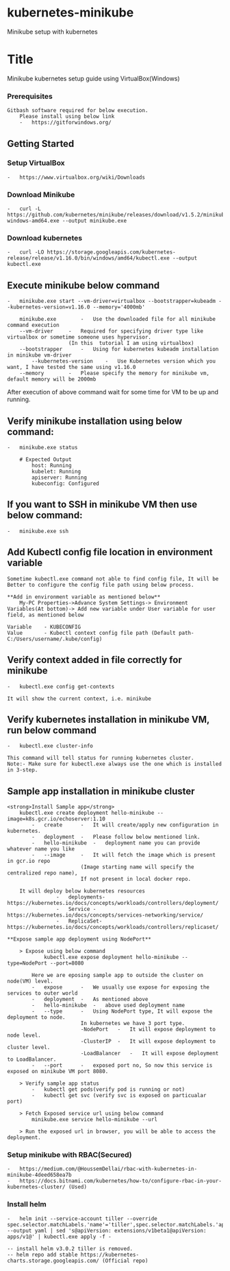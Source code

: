 # kubernetes-minikube
Minikube setup with kubernetes

# Title
Minikube kubernetes setup guide using VirtualBox(Windows)

### Prerequisites
	Gitbash software required for below execution.
		Please install using below link
		-	https://gitforwindows.org/

## Getting Started

### Setup VirtualBox
	-	https://www.virtualbox.org/wiki/Downloads
	
### Download Minikube
	-	curl -L https://github.com/kubernetes/minikube/releases/download/v1.5.2/minikube-windows-amd64.exe --output minikube.exe
	
### Download kubernetes 
	-	curl -LO https://storage.googleapis.com/kubernetes-release/release/v1.16.0/bin/windows/amd64/kubectl.exe --output kubectl.exe

## Execute minikube below command

	-	minikube.exe start --vm-driver=virtualbox --bootstrapper=kubeadm --kubernetes-version=v1.16.0 --memory='4000mb'

		minikube.exe		-	Use the downloaded file for all minikube command execution
		--vm-driver		-	Required for specifying driver type like virtualbox or sometime someone uses hypervisor.
						(In this  tutorial I am using virtualbox)
		--bootstrapper		-	Using for kubernetes kubeadm installation in minikube vm-driver		
	    	--kubernetes-version	-	Use Kubernetes version which you want, I have tested the same using v1.16.0
		--memory		-	Please specify the memory for minikube vm, default memory will be 2000mb

After execution of above command wait for some time for VM to be up and running.

## Verify minikube installation using below command:

	-	minikube.exe status
	
		# Expected Output
			host: Running
			kubelet: Running
			apiserver: Running
			kubeconfig: Configured

## If you want to SSH in minikube VM then use below command:
	-	minikube.exe ssh
	
## Add Kubectl config file location in environment variable
	
	Sometime kubectl.exe command not able to find config file, It will be Better to configure the config file path using below process.
	
 	**Add in environment variable as mentioned below**
		My-PC Properties->Advance System Settings-> Environment Variables(At bottom)-> Add new variable under User variable for user field, as mentioned below

	Variable 	- KUBECONFIG
	Value		- Kubectl context config file path (Default path- C:/Users/username/.kube/config)

## Verify context added in file correctly for minikube
	
	- 	kubectl.exe config get-contexts
	
	It will show the current context, i.e. minikube 
	
## Verify kubernetes installation in minikube VM, run below command
	
	-	kubectl.exe cluster-info
	
	This command will tell status for running kubernetes cluster.
	Note:- Make sure for kubectl.exe always use the one which is installed in 3-step.

## Sample app installation in minikube cluster

	<strong>Install Sample app</strong>
		kubectl.exe create deployment hello-minikube --image=k8s.gcr.io/echoserver:1.10
			-	create		-	It will create/apply new configuration in kubernetes.
			-	deployment	-	Please follow below mentioned link.
			-	hello-minikube	-	deployment name you can provide whatever name you like
			-	--image		-	It will fetch the image which is present in gcr.io repo
							(Image starting name will specify the centralized repo name),
							If not present in local docker repo.		
		
		It will deploy below kubernetes resources
					-	deployments- https://kubernetes.io/docs/concepts/workloads/controllers/deployment/
					-	Service	-	https://kubernetes.io/docs/concepts/services-networking/service/
					-	ReplicaSet-	https://kubernetes.io/docs/concepts/workloads/controllers/replicaset/

	**Expose sample app deployment using NodePort**
	
		> Expose using below command
				kubectl.exe expose deployment hello-minikube --type=NodePort --port=8080 
		
			Here we are eposing sample app to outside the cluster on node(VM) level.
			-	expose		-	We usually use expose for exposing the services to outer world
			-	deployment	-	As mentioned above
			-	hello-minikube	-	above used deployment name
			-	--type		-	Using NodePort type, It will expose the deployment to node. 
							In kubernetes we have 3 port type.
							-NodePort	-	It will expose deployment to node level.
							-ClusterIP	-	It will expose deployment to cluster level.
							-LoadBalancer	-	It will expose deployment to LoadBalancer.
			-	--port		-	exposed port no, So now this service is exposed on minikube VM port 8080.

		> Verify sample app status
			-	kubectl get pods(verify pod is running or not)
			- 	kubectl get svc (verify svc is exposed on particualar port)
	
		> Fetch Exposed service url using below command	
			minikube.exe service hello-minikube --url

		> Run the exposed url in browser, you will be able to access the deployment.

### Setup minikube with RBAC(Secured)
	-	https://medium.com/@HoussemDellai/rbac-with-kubernetes-in-minikube-4deed658ea7b
	-  	https://docs.bitnami.com/kubernetes/how-to/configure-rbac-in-your-kubernetes-cluster/ (Used)

### Install helm 
	-	helm init --service-account tiller --override spec.selector.matchLabels.'name'='tiller',spec.selector.matchLabels.'app'='helm' --output yaml | sed 's@apiVersion: extensions/v1beta1@apiVersion: apps/v1@' | kubectl.exe apply -f -
	
	-- install helm v3.0.2 tiller is removed.
	-- helm repo add stable https://kubernetes-charts.storage.googleapis.com/ (Official repo)
